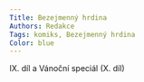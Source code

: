 ```yaml
---
Title: Bezejmenný hrdina
Authors: Redakce
Tags: komiks, Bezejmenný hrdina
Color: blue
---
```

IX. díl a Vánoční speciál (X. díl)
